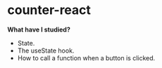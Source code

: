 # counter-react
**What have I studied?**

- State.
- The useState hook.
- How to call a function when a button is clicked.